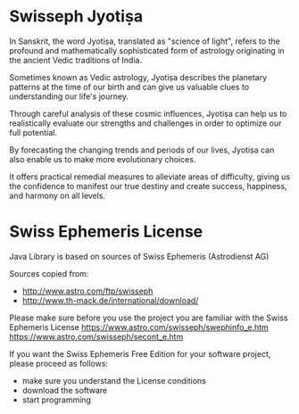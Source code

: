 # Swisseph Jyotiṣa

In Sanskrit, the word Jyotiṣa, translated as "science of light", refers to the profound and mathematically sophisticated form of astrology originating in the ancient Vedic traditions of India.

Sometimes known as Vedic astrology, Jyotiṣa describes the planetary patterns at the time of our birth and can give us valuable clues to understanding our life's journey.

Through careful analysis of these cosmic influences, Jyotiṣa can help us to realistically evaluate our strengths and challenges in order to optimize our full potential.

By forecasting the changing trends and periods of our lives, Jyotiṣa can also enable us to make more evolutionary choices.

It offers practical remedial measures to alleviate areas of difficulty, giving us the confidence to manifest our true destiny and create success, happiness, and harmony on all levels.

# Swiss Ephemeris License

Java Library is based on sources of Swiss Ephemeris (Astrodienst AG) 

Sources copied from: 
- http://www.astro.com/ftp/swisseph
- http://www.th-mack.de/international/download/

Please make sure before you use the project you are familiar with the Swiss Ephemeris License
https://www.astro.com/swisseph/swephinfo_e.htm
https://www.astro.com/swisseph/secont_e.htm

If you want the Swiss Ephemeris Free Edition for your software project, please proceed as follows:
- make sure you understand the License conditions
- download the software
- start programming